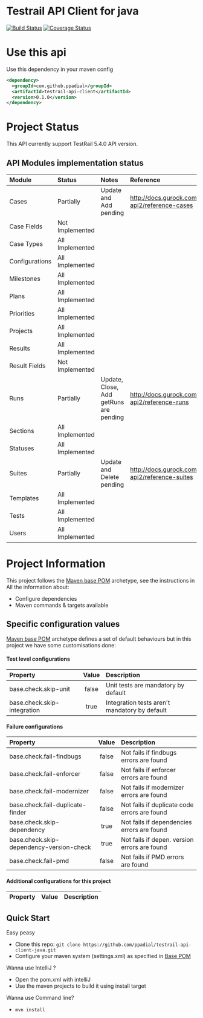 # Testrail API Client for java
[![Build Status](https://travis-ci.org/ppadial/testrail-api-client-java.svg?branch=master)]((https://travis-ci.org/ppadial/testrail-api-client-java.svg?branch=master)](https://travis-ci.org/ppadial/testrail-api-client-java))
[![Coverage Status](https://coveralls.io/repos/github/ppadial/testrail-api-client-java/badge.svg?branch=master)](https://coveralls.io/github/ppadial/testrail-api-client-java?branch=master)

# Use this api

Use this dependency in your maven config
```xml
<dependency>
  <groupId>com.github.ppadial</groupId>
  <artifactId>testrail-api-client</artifactId>
  <version>0.1.0</version>
</dependency>
```


# Project Status
This API currently support TestRail 5.4.0 API version.

## API Modules implementation status
| Module          | Status          | Notes | Reference |
| :---            | :----           | :---        | :--- |
| Cases           | Partially       | Update and Add pending | http://docs.gurock.com/testrail-api2/reference-cases |
| Case Fields     | Not Implemented | | |
| Case Types      | All Implemented | | |
| Configurations  | All Implemented | | |
| Milestones      | All Implemented | | |
| Plans           | All Implemented | | |
| Priorities      | All Implemented | | |
| Projects        | All Implemented | | |
| Results         | All Implemented | | |
| Result Fields   | Not Implemented | | |
| Runs            | Partially       | Update, Close, Add getRuns are pending | http://docs.gurock.com/testrail-api2/reference-runs |
| Sections        | All Implemented | | |
| Statuses        | All Implemented | | |
| Suites          | Partially       | Update and Delete pending | http://docs.gurock.com/testrail-api2/reference-suites |
| Templates       | All Implemented | | |
| Tests           | All Implemented | | |
| Users           | All Implemented | | |



# Project Information

This project follows the [Maven base POM](https://github.com/ppadial/base-pom) archetype, see the instructions in 
All the information about:
* Configure dependencies
* Maven commands & targets available

## Specific configuration values
[Maven base POM](https://github.com/ppadial/base-pom) archetype defines a set of default behaviours but in this 
project we have some customisations done:
#### Test level configurations

| Property | Value | Description |
| :---     | :---: | :---        |
| base.check.skip-unit | false | Unit tests are mandatory by default |
| base.check.skip-integration | true | Integration tests aren't mandatory by default |

#### Failure configurations
| Property | Value | Description |
| :---     | :---: | :---        |
| base.check.fail-findbugs                 | false | Not fails if findbugs errors are found       |
| base.check.fail-enforcer                 | false | Not fails if enforcer errors are found       |
| base.check.fail-modernizer               | false | Not fails if modernizer errors are found     |
| base.check.fail-duplicate-finder         | false | Not fails if duplicate code errors are found |
| base.check.skip-dependency               | true  | Not fails if dependencies errors are found   |
| base.check.skip-dependency-version-check | true  | Not fails if depen. version errors are found |
| base.check.fail-pmd                      | false | Not fails if PMD errors are found            |

#### Additional configurations for this project
| Property | Value | Description |
| :---     | :---: | :---        |    

## Quick Start
Easy peasy
* Clone this repo: `git clone https://github.com/ppadial/testrail-api-client-java.git`
* Configure your maven system (settings.xml) as specified in [Base POM](https://github.com/ppadial/base-pom)

Wanna use IntelliJ ?
* Open the pom.xml with intelliJ
* Use the maven projects to build it using install target

Wanna use Command line?
* `mvn install`
